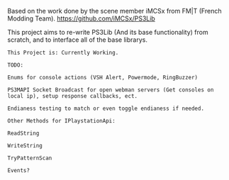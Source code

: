 Based on the work done by the scene member iMCSx from FM|T (French Modding Team).
https://github.com/iMCSx/PS3Lib

This project aims to re-write PS3Lib (And its base functionality) from scratch, and to interface all of the base librarys.

```This Project is: Currently Working.```

```
TODO:

Enums for console actions (VSH Alert, Powermode, RingBuzzer)

PS3MAPI Socket Broadcast for open webman servers (Get consoles on local ip), setup response callbacks, ect.

Endianess testing to match or even toggle endianess if needed.

Other Methods for IPlaystationApi:

ReadString

WriteString

TryPatternScan

Events?
```
